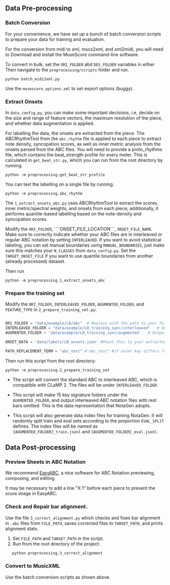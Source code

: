 ## Data Pre-processing

### Batch Conversion
For your convenience, we have set up a bunch of batch conversion scripts to prepare your data for training and evaluation. 

For the conversion from midi to xml, mscx2xml, and xml2midi, you will need to 
Download and install the MuseScore command-line software. 

To convert in bulk, set the ```ORI_FOLDER``` abd ```DES_FOLDER``` variables in either 
Then navigate to the `preprocessing/scripts` folder and run.

```
python batch_midi2xml.py
```

Use the ```musescore_options.xml``` to set export options (buggy).  

### Extract Onsets

In `data_config.py`, you can make some important decisions, i.e, decide on the size and range of feature vectors, the maximum resolution of the piece, and whether data augmentation is applied.

For labelling the data, the onsets are extracted from the piece. The ABCRhythmTool from the  `abc_rhythm` file is applied to each piece to extract note density, syncopation scores, as well as inner metric analysis from the onsets parsed from the ABC files. You will need to provide a proto_rhythms file, which contains the beat_strength profile for every meter. This is calculated in `get_beat_str.py`, which you can run from the root directory by running.

```
python -m preprocessing.get_beat_str_profile 
```

You can test the labelling on a single file by running. 
```
python -m preprocessing.abc_rhythm
```

The `1_extract_onsets_abc.py` uses ABCRhythmTool to extract the scores, inner metric/spectral weights, and onsets from each piece; additionally, it performs quantile-based labelling based on the note-density and syncopation scores.



Modify the ```ORI_FOLDER```, ````ONSET_FILE_LOCATION```, `ONSET_FILE_NAME`. Make sure to correctly indicate whether your ABC files are in interleaved or regular ABC notation by setting `INTERLEAVED`. If you want to avoid statistical labeling, you can set manual boundaries using `MANUAL_BOUNDARIES`, just make sure this matches your `N_CLASSES` from `data_config.py`. Set the `TARGET_ONSET_FILE` if you want to use quantile boundaries from another (already processed) dataset. 

Then run

```
python -m preprocessing.1_extract_onsets_abc
```

### Prepare the training set


Modify the ```ORI_FOLDER```, ```INTERLEAVED_FOLDER```, ```AUGMENTED_FOLDER```, and ```FEATURE_TYPE``` in ```2_prepare_training_set.py```:
  
```python

ORI_FOLDER = "data/example/LB/abc"  # Replace with the path to your folder containing standard ABC notation files
INTERLEAVED_FOLDER = "data/example/LB_training_sync/interleaved"   # Output interleaved ABC notation files to this folder
AUGMENTED_FOLDER = 'data/example/LB_training_sync/augmented'   # Output key-augmented and rest-omitted ABC notation files to this folder

ONSET_DATA = 'data/labels/LB_onsets.json' #Point this to your extracted onset file.

PATH_REPLACEMENT_TERM = "abc_test" #"abc_test" #if onset key differs from file location. (default is abc)

```
Then run this script from the root directory:
```
python -m preprocessing.2_prepare_training_set
```
- The script will convert the standard ABC to interleaved ABC, which is compatible with CLaMP 2. The files will be under ```INTERLEAVED_FOLDER```.

- This script will make 15 key signature folders under the ```AUGMENTED_FOLDER```, and output interleaved ABC notation files with rest bars omitted. This is the data representation that NotaGen adopts.

- This script will also generate data index files for training NotaGen. It will randomly split train and eval sets according to the proportion ```EVAL_SPLIT``` defines. The index files will be named as ```{AUGMENTED_FOLDER}_train.jsonl``` and ```{AUGMENTED_FOLDER}_eval.jsonl```.

## Data Post-processing

### Preview Sheets in ABC Notation

We recommend [EasyABC](https://sourceforge.net/projects/easyabc/), a nice software for ABC Notation previewing, composing, and editing.

It may be necessary to add a line "X:1" before each piece to present the score image in EasyABC.

### Check and Repair bar alignment. 
Use the file `3_correct_alignment.py` which checks and fixes bar alignment in `.abc` files from `FILE_PATH`, saves corrected files to `TARGET_PATH`, and prints alignment stats.

1. Set `FILE_PATH` and `TARGET_PATH` in the script.
2. Run from the root directory of the project:
```bash
   python preprocessing.3_correct_alignment
```

### Convert to MusicXML
Use the batch conversion scripts as shown above.
